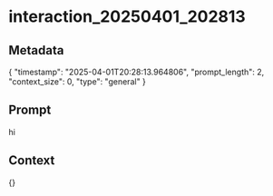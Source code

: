 # interaction_20250401_202813

## Metadata
{
  "timestamp": "2025-04-01T20:28:13.964806",
  "prompt_length": 2,
  "context_size": 0,
  "type": "general"
}

## Prompt
hi

## Context
{}

